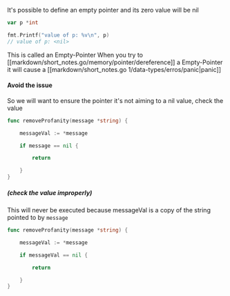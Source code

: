 It's possible to define an empty pointer and its zero value will be nil
```go
var p *int

fmt.Printf("value of p: %v\n", p)
// value of p: <nil>
```
This is called an Empty-Pointer
When you try to [[markdown/short_notes.go/memory/pointer/dereference]] a Empty-Pointer it will cause a [[markdown/short_notes.go 1/data-types/erros/panic|panic]] 
#### Avoid the issue
So we will want to ensure the pointer it's not aiming to a nil value, check the value
```go
func removeProfanity(message *string) {

    messageVal := *message

    if message == nil {

        return

    }
}
```
##### (check the value improperly)
This will never be executed because messageVal is a copy of the string pointed to by `message`
```go
func removeProfanity(message *string) {

    messageVal := *message

    if messageVal == nil {

        return

    }
}
```